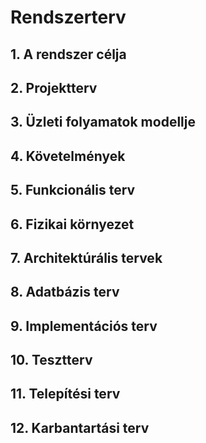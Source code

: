 # Rendszerterv

## 1. A rendszer célja

## 2. Projektterv

## 3. Üzleti folyamatok modellje

## 4. Követelmények

## 5. Funkcionális terv

## 6. Fizikai környezet

## 7. Architektúrális tervek

##  8. Adatbázis terv

## 9. Implementációs terv

## 10. Tesztterv 

## 11. Telepítési terv

## 12. Karbantartási terv
